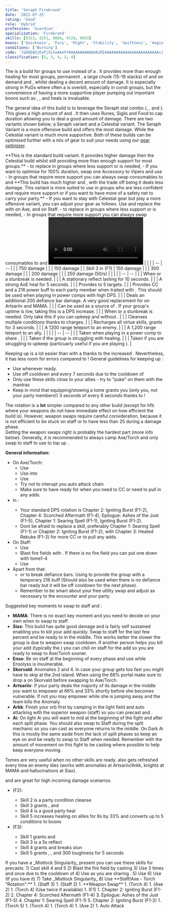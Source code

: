 ```yaml
---
title: 'Seraph Firebrand'
date: '2021-07-25'
rating: 'Good'
role: 'Hybrid'
profession: 'Guardian'
specialization: 'Firebrand'
skills: [9153, 9251, 9084, 9128, 9093]
boons: ['Quickness', 'Fury', 'Might', 'Stability', 'Swiftness', 'Aegis']
conditions: ['Burning']
code: '[&DQEQGjEvPj5LFwAAehYAAAAAAAAWAQAAiRIAAAAAAAAAAAAAAAAAAAAAAAA=]'
classification: [5, 3, 4, 3, 4]
---
```


The **<Specialization text="Seraph Firebrand" name="Firebrand"/>** is a build for groups to use instead of a **<Specialization text="Heal Firebrand" name="Firebrand"/>**. It provides more than enough healing for most groups, permanent <Boon name="Quickness"/>, a large chunk (15-18 stacks) of <Boon name="might"/> and on demand <Boon name="Stability"/> and <Boon name="Aegis"/>, whilst dealing a decent amount of damage. It is especially strong in PuGs where often a **<Specialization text="Heal Firebrand" name="Firebrand"/>** is overkill, especially in condi groups, but the convenience of having a more supportive player pumping out important boons such as <Boon name="might"/>, <Boon name="Stability"/>, <Boon name="Aegis"/> and heals is invaluable.

<Divider text="Equipment"/>

The general idea of this build is to leverage the Seraph stat combo (<Attribute name="Precision"/>, <Attribute name="Healing Power"/>, <Attribute name="Condition Damage"/> and <Attribute name="Concentration"/>). This gives a high amount of <Attribute name="Healing Power"/> and <Attribute name="Condition Damage"/>. It then uses Runes, Sigils and Food to cap <Condition name="Burning"/> duration allowing you to deal a good amount of damage. There are two variants shown below; a Seraph variant and a Celestial variant. The Seraph Variant is a more offensive build and offers the most damage. While the Celestial variant is much more supportive. Both of these builds can be optimised further with a mix of gear to suit your needs using our [gear optimizer](http://old.discretize.eu).

<Tabs>
<Tab title="Seraph Variant">
**This is the standard build variant. It provides higher damage then the Celestial build whilst still providing more than enough support for most groups.**
<Grid>
<GridItem sm="4">
<Armor weight="Heavy" helmAffix="Seraph" helmRune="Balthazar" shouldersAffix="Seraph" shouldersRune="Balthazar" coatAffix="Seraph" coatRune="Balthazar" glovesAffix="Seraph" glovesRune="Balthazar" leggingsAffix="Seraph" leggingsRune="Balthazar" bootsAffix="Seraph" bootsRune="Balthazar" helmInfusionId="49432" shouldersInfusionId="49432" coatInfusionId="49432" glovesInfusionId="49432" leggingsInfusionId="49432" bootsInfusionId="49432"/>
</GridItem>

<GridItem sm="4">
<Weapons weapon1MainType="Axe" weapon1MainAffix="Seraph" weapon1MainSigil1="Smoldering" weapon1OffType="Torch" weapon1OffAffix="Seraph" weapon1OffSigil="Bursting" weapon2MainType="Staff" weapon2MainAffix="Seraph" weapon2MainSigil1="Transference" weapon2MainSigil2="Smoldering" weapon1MainInfusion1Id="49432" weapon1OffInfusionId="49432" weapon2MainInfusion1Id="49432" weapon1MainInfusion2Id="49432" weapon2MainInfusion2Id="49432"/>

<Card title="Alternative Gear">
 - <Item id="80375"/> to replace <Item id="80158"/> in groups where less support or <Boon name="Might"/> is needed,
 - If you want to optimise for 100% <Condition name="Burning"/> duration, swap one Accessory to Vipers and use <Item id="92505"/>
 - In groups that require more support you can always swap consumables to <Item id="68634"/> and <Item id="67528"/>
</Card>
</GridItem>

<GridItem sm="4">
<BackAndTrinkets backItemAffix="Seraph" accessory1Affix="Seraph" accessory2Affix="Seraph" amuletAffix="Seraph" ring1Affix="Seraph"  ring2Affix="Seraph" backItemInfusion1Id="49432" backItemInfusion2Id="49432" accessory1InfusionId="49432" accessory2InfusionId="49432" ring1Infusion1Id="49432" ring1Infusion2Id="49432" ring1Infusion3Id="49432" ring2Infusion1Id="49432" ring2Infusion2Id="49432" ring2Infusion3Id="49432"/>

<Consumables foodId="12484" utilityId="48917" infusionId="37130"/>

</GridItem>
</Grid>
</Tab>
<Tab title="Celestial Variant">
**This build has much higher <Attribute name="Concentration"/> and <Attribute name="Healing Power"/> , with the trade off being it deals less damage. This variant is more suited to use in groups who are less confident and require more support or if you want to have more of a safety net to carry your party.**
<Grid>
<GridItem sm="4">
<Armor weight="Heavy" helmAffix="Celestial" helmRune="Monk" shouldersAffix="Celestial" shouldersRune="Monk" coatAffix="Celestial" coatRune="Monk" glovesAffix="Celestial" glovesRune="Monk" leggingsAffix="Celestial" leggingsRune="Monk" bootsAffix="Celestial" bootsRune="Monk" helmInfusionId="49432" shouldersInfusionId="49432" coatInfusionId="49432" glovesInfusionId="49432" leggingsInfusionId="49432" bootsInfusionId="49432"/>
</GridItem>

<GridItem sm="4">
<Weapons weapon1MainType="Axe" weapon1MainAffix="Celestial" weapon1MainSigil1="Smoldering" weapon1OffType="Torch" weapon1OffAffix="Celestial" weapon1OffSigil="Bursting" weapon2MainType="Staff" weapon2MainAffix="Celestial" weapon2MainSigil1="Transference" weapon2MainSigil2="Smoldering" weapon1MainInfusion1Id="49432" weapon1OffInfusionId="49432" weapon2MainInfusion1Id="49432" weapon1MainInfusion2Id="49432" weapon2MainInfusion2Id="49432"/>

<Card title="Alternative Gear">
 - If you want to stay with Celestial gear but play a more offensive variant, you can adjust your gear as follows. Use <Item id="24765"/> and replace the <Item id="24624"/> with <Item id="24560"/> on Axe, and <Item id="44944"/> on Staff.
 - <Item id="47016"/> to replace <Item id="47020"/> in groups where less support or <Boon name="Might"/> is needed,
 - In groups that require more support you can always swap consumables to <Item id="68634"/> and <Item id="67528"/>

</Card>
</GridItem>

<GridItem sm="4">
<BackAndTrinkets backItemAffix="Celestial" accessory1Affix="Celestial" accessory2Affix="Celestial" amuletAffix="Celestial" ring1Affix="Celestial"  ring2Affix="Celestial" backItemInfusion1Id="49432" backItemInfusion2Id="49432" accessory1InfusionId="49432" accessory2InfusionId="49432" ring1Infusion1Id="49432" ring1Infusion2Id="49432" ring1Infusion3Id="49432" ring2Infusion1Id="49432" ring2Infusion2Id="49432" ring2Infusion3Id="49432"/>

<Consumables foodId="12484" utilityId="48917" infusionId="37130"/>

</GridItem>
</Grid>
</Tab>
</Tabs>

<Divider text="Build"/>

<Grid>
<GridItem sm="7">
<Card title="Build Guide by Ciello">
<Video youtube="uV6eHEQKTms" caption="Although made in a previous patch, nothing has changed for this build."/>
</Card>
<Traits traits1="Radiance" traits1Selected="Right Hand Strength, Radiant Fire, Amplified Wrath" traits2="Honor" traits2Selected="protectorsrestoration, Empowering Might, Writ of Persistence" traits3="Firebrand" traits3Selected="Liberators Vow, Legendary Lore, Loremaster"/>
<Card title="Defiance Bar Damage">
| | |
| -- | -- |
| <Skill name="Sanctuary"/> | 750 damage |
| <Skill id="45402"/> | 150 damage |
| Skill 3 in <Skill name="Tome of Justice"/> (F1) | 150 damage |
| <Skill id="9093"/> | 300 damage |
| <Skill name="Hammer of Wisdom"/> | 200 damage |
| <Skill name="Chains of light"/> | 250 damage (50/s) |

</Card>
</GridItem>

<GridItem sm="5">
<Skills heal="Mantra of Solace" utility1="Mantra of Potence" utility2="" utility3="Sanctuary" elite="Feel My Wrath"/>
<Card title="Situational Skills">
| | |
| -- | -- |
| <Skill id="9153" size="big" disableText/> | When <Boon name="Stability"/> or a stunbreak is needed. |
| <Skill id="9251" size="big" disableText/> | A stationary reflect lasting for 10 seconds. |
| <Skill name="Bow of Truth" size="big" disableText/> | A strong AoE heal for 5 seconds. |
| <Skill id="9084" size="big" disableText/> | Provides <Boon name="Aegis"/> to 5 targets.  |
| <Skill name="Bane Signet" size="big" disableText/> | Provides CC and a 216 power buff to each party member when traited with <Trait name="Perfect Inscriptions"/>. This should be used when playing in power comps with high DPS. |
| <Skill id="9125" size="big" disableText/> | Deals an additional 200 defiance bar damage. A very good replacement for <Skill name="Sanctuary"/> on Artsariiv and MAMA. |
| <Skill id="9168" size="big" disableText/> | Can be used as a source of <Condition name="Vulnerability"/>. If your group's <Condition name="Vulnerability"/> uptime is low, taking this is a DPS increase. |
| <Skill id="43357" size="big" disableText/> | When <Boon name="Stability"/> or a stunbreak is needed. Only take this if you can upkeep <Boon name="Quickness"/> and <Boon name="Fury"/> without <Skill name="Feel My Wrath"/>. |
| <Skill name="Mantra of lore" size="big" disableText/> | Cleanses multiple conditions thanks to charges. |
| <Skill name="renewed focus" size="big" disableText/> | Recharges all virtue skills, grants <Effect name="Invulnerability"/> for 3 seconds. |
| <Skill id="9247" size="big" disableText/> | A 1200 range teleport to an enemy. |
| <Skill id="9246" size="big" disableText/> | A 1,200 range teleport to an ally. |

</Card>
<Card title="Alternative traits">
| | |
| -- | -- |
| <Trait name="perfect inscriptions" size="big" disableText/> | Taken when playing in a power comp to share <Skill name="Bane Signet"/>. |
| <Trait name="pureofheart" size="big" disableText/> | Taken if the group is struggling with healing. |
| <Trait name="stalwartspeed" size="big" disableText/> | Taken if you are struggling to upkeep <Boon name="Quickness"/> (particuarly useful if you are playing <Skill id="43357"/>). |
</Card>
</GridItem>
</Grid>

<Divider text="Details"/>

Keeping up <Boon name="Quickness"/> is a lot easier than with a <BuildLink build="Condi Firebrand" specialization="Firebrand"/> thanks to the increased <Attribute name="Boon Duration"/>. Nevertheless, it has less room for errors compared to <BuildLink build="Heal Firebrand" specialization="Firebrand"/>! General guidelines for keeping up <Boon name="Quickness"/>:

- Use <Skill name="Feel My Wrath"/> whenever ready.
- Use <Skill name="Mantra of Potence"/> off cooldown and <Skill name="Mantra of Solace"/> every 7 seconds due to the cooldown of <Trait name="Liberators Vow"/>
- Only use these skills close to your allies - try to "puke" on them with the mantras
- Keep in mind that equipping/stowing a tome grants you (only you, not your party members!) 3 seconds of <Boon name="Quickness"/> every 8 seconds thanks to <Trait name="swift scholar"/>!

The rotation is a **lot** simpler compared to any other <Specialization name="Guardian"/> build (except for hfb where your weapons do not have immediate effect on how efficient the build is). However, weapon swaps require careful consideration, because it is not efficient to be stuck on staff or to have less than 25 <Boon name="might"/> during a damage phase.  
Getting the weapon swaps right is probably the hardest part (more info below). Generally, it is recommended to always camp Axe/Torch and only swap to staff to use <Skill name="Empower"/> to top up <Boon name="Might"/>.

**General information:**

- On Axe/Torch:
  - Use <Skill name="Symbol of Vengeance"/>
  - Use <Skill name="Zealots Flame"/> into <Skill name="Zealots Fire"/>
  - Use <Skill name="Cleansing Flame"/>
  - Try not to interupt you auto attack chain
  - Make sure to have <Skill name="Blazing Edge"/> ready for when you need to CC or need to pull in any adds.
- In <Skill name="Tome of Justice"/>:
  - Your standard DPS rotation is Chapter 2: Igniting Burst (F1-2), Chapter 4: Scorched Aftermath (F1-4), Epilogue: Ashes of the Just (F1-5), Chapter 1: Searing Spell (F1-1), Igniting Burst (F1-2).
  - Dont be afraid to replace a skill, preferably Chapter 1: Searing Spell (F1-1) or Chapter 2: Igniting Burst (F1-2), with Chapter 3: Heated Rebuke (F1-3) for more CC or to pull any adds.
- On Staff:
  - Use <Skill name="Empower"/>
  - Blast fire fields with <Skill name="holystrike"/>. If there is no fire field you can put one down with tome1-4
  - Use <Skill name="Symbol of Swiftness"/>
- Apart from that:
  - <Skill name="Sanctuary"/> or <Skill name="Bane Signet"/> to break defiance bars. Using <Skill name="Bane Signet"/> to provide the group with a temporary 216 <Attribute name="Power"/> buff (Should also be used when there is no defiance bar ready but it will be off cooldown for the next phase).
  - Remember to be smart about your free utility swap and adjust as necessary to the encounter and your party.

Suggested key moments to swap to staff and <Skill name="Empower"/>:

- **MAMA**: There is no exact key moment and you need to decide on your own when to swap to staff.
- **Siax**: This build has quite good damage and is fairly self sustained enabling you to kill your add quickly. Swap to staff for the last few percent and be ready to <Skill name="Empower"/> in the middle. This works better the slower the group is due to weapon swap cooldown. If another person helps you kill your add (typically the <Specialization name="Renegade"/>) you can chill on staff for the add so you are ready to swap to Axe/Torch sooner.
- **Enso**: Be on staff at the beginning of every phase and use <Skill name="Empower"/> while Ensolyss is invulnerable.
- **Skorvald**: Anomalies 2 and 4. In case your group gets too fast you might have to skip <Skill name="Empower"/> at the 2nd island. When using the 66% portal make sure to drop a <Skill name="Symbol of Swiftness"/> on Skorvald before swapping to Axe/Torch.
- **Artsariiv**: If your party deals the majority of its damage in the middle you want to empower at 66% and 33% shortly before she becomes vulnerable. If not you may empower while she is jumping away and the team kills the Anomaly.
- **Arkk**: Finish your orb first by camping in the light field and auto attacking with the superior weapon (staff) so you can precast <Skill name="Empower"/> and <Skill name="Symbol of Swiftness"/>.
- **Ai**: On light Ai you will want to <Skill name="Empower"/> mid at the beginning of the fight and after each split phase. You should also swap to Staff during the split mechanic so you can cast <Skill name="Empower"/> as everyone returns to the middle. On Dark Ai this is mostly the same aside from the lack of split phases so keep an eye on <Boon name="might"/> and be ready to swap to Staff when needed. Remember with the amount of movement on this fight to be casting <Skill name="Symbol of Swiftness"/> where possible to help keep everyone moving.

Tomes are very useful when no other skills are ready. <Skill name="Tome of Justice"/> also gets refreshed every time an enemy dies (works with anomalies at Artsariiv/Arkk, knights at MAMA and hallucinations at Siax).

<Skill name="Tome of Courage"/> and <Skill name="Tome of Resolve"/> are great for high incoming damage scenarios.

- <Skill name="Tome of Resolve"/> (F2):
  - Skill 2 is a party condition cleanse
  - Skill 3 grants <Boon name="Vigor"/>, <Boon name="Regeneration"/> and <Boon name="Swiftness"/>
  - Skill 4 is a good party heal
  - Skill 5 increases healing on allies for 8s by 33% and converts up to 5 conditions to boons
- <Skill name="Tome of Courage"/> (F3):
  - Skill 1 grants <Boon name="Stability"/> and <Boon name="Swiftness"/>
  - Skill 3 is a 5s reflect
  - Skill 4 grants <Boon name="Resistance"/> and breaks stun
  - Skill 5 grants <Boon name="Aegis"/>, <Boon name="Protection"/>, <Boon name="Stability"/> and 300 toughness for 5 seconds

<Grid>
<GridItem xs="12" sm="6">
<Card title="Precasting">
If you have a _Mistlock Singularity_ present you can use these skills for precasts:
1) Cast <Skill name="tome of justice"/> skill 4 and 5
2) Blast the fire field by casting <Skill name="Holy Strike"/>
3) Use <Skill name="Mantra of Potence"/> 3 times and <Skill name="Mantra of Solace"/> once due to the cooldown of <Trait name="Stalwart Speed"/>
4) Use <Skill name="Empower"/> as you are sharing <Boon name="Quickness"/>.
5) Use <Skill name="Feelmywrath"/> 
6) Use <Skill name="banesignet"/>  (If you have it)
7) Take _Mistlock Singularity_
8) Use <Skill name="Feelmywrath"/>

</Card>
</GridItem>

<GridItem xs="12" sm="6">
<Card title="Example opener">
**Staff/Axe - Torch "Rotation":**
1. <Skill name="Symbol of Swiftness" profession="guardian"/> (Staff 3)
1. <Skill name="Holystrike"/> (Staff 2)
1. **Weapon Swap**
1. <Skill name="Zealots Flame" profession="guardian"/> (Torch 4)
1. <Skill name="Symbol of Vengeance " profession="guardian"/> (Axe 2)
1. <Skill name="Zealots Fire" profession="guardian"/> (Torch 4) (Use twice if available)
1. <Skill name="Tome of Justice" profession="guardian"/> (F1)
    1. Chapter 2: Igniting Burst (F1-2)
    2. Chapter 4: Scorched Aftermath (F1-4)
    3. Epilogue: Ashes of the Just (F1-5)
    4. Chapter 1: Searing Spell (F1-1)
    5. Chapter 2: Igniting Burst (F1-2)
1. <Skill name="Cleansing Flame" profession="guardian"/> (Torch 5)
1. <Skill name="Zealots Flame" profession="guardian"/> (Torch 4)
1. <Skill name="Zealots Fire" profession="guardian"/> (Torch 4)
1. <Skill name="Symbol of Vengeance " profession="guardian"/> (Axe 2)
1. Auto Attack

</Card>
</GridItem>

</Grid>
